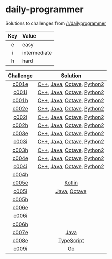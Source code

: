 # daily-programmer

Solutions to challenges from [/r/dailyprogrammer](https://www.reddit.com/r/dailyprogrammer/)

| Key | Value        |
| :-: | :----------- |
| e   | easy         |
| i   | intermediate |
| h   | hard         |

| Challenge | Solution |
| :-------: | :------: |
| [c001e](https://www.reddit.com/r/dailyprogrammer/comments/pih8x/easy_challenge_1/) | [C++](https://github.com/jimmynguyen/daily-programmer/blob/master/challenges/easy/c001/c001.cpp), [Java](https://github.com/jimmynguyen/daily-programmer/blob/master/challenges/easy/c001/c001.java), [Octave](https://github.com/jimmynguyen/daily-programmer/blob/master/challenges/easy/c001/c001.m), [Python2](https://github.com/jimmynguyen/daily-programmer/blob/master/challenges/easy/c001/c001.py) |
| [c001i](https://www.reddit.com/r/dailyprogrammer/comments/pihtx/intermediate_challenge_1/) | [C++](https://github.com/jimmynguyen/daily-programmer/blob/master/challenges/intermediate/c001/c001.cpp), [Java](https://github.com/jimmynguyen/daily-programmer/blob/master/challenges/intermediate/c001/c001.java), [Octave](https://github.com/jimmynguyen/daily-programmer/blob/master/challenges/intermediate/c001/c001.m), [Python2](https://github.com/jimmynguyen/daily-programmer/blob/master/challenges/intermediate/c001/c001.py) |
| [c001h](https://www.reddit.com/r/dailyprogrammer/comments/pii6j/difficult_challenge_1/) | [C++](https://github.com/jimmynguyen/daily-programmer/blob/master/challenges/hard/c001/c001.cpp), [Java](https://github.com/jimmynguyen/daily-programmer/blob/master/challenges/hard/c001/c001.java), [Octave](https://github.com/jimmynguyen/daily-programmer/blob/master/challenges/hard/c001/c001.m), [Python2](https://github.com/jimmynguyen/daily-programmer/blob/master/challenges/hard/c001/c001.py) |
| [c002e](https://www.reddit.com/r/dailyprogrammer/comments/pjbj8/easy_challenge_2/) | [C++](https://github.com/jimmynguyen/daily-programmer/blob/master/challenges/easy/c002/c002.cpp), [Java](https://github.com/jimmynguyen/daily-programmer/blob/master/challenges/easy/c002/c002.java), [Octave](https://github.com/jimmynguyen/daily-programmer/blob/master/challenges/easy/c002/c002.m), [Python2](https://github.com/jimmynguyen/daily-programmer/blob/master/challenges/easy/c002/c002.py) |
| [c002i](https://www.reddit.com/r/dailyprogrammer/comments/pjbuj/intermediate_challenge_2/) | [C++](https://github.com/jimmynguyen/daily-programmer/blob/master/challenges/intermediate/c002/c002.cpp), [Java](https://github.com/jimmynguyen/daily-programmer/blob/master/challenges/intermediate/c002/c002.java), [Octave](https://github.com/jimmynguyen/daily-programmer/blob/master/challenges/intermediate/c002/c002.m), [Python2](https://github.com/jimmynguyen/daily-programmer/blob/master/challenges/intermediate/c002/c002.py) |
| [c002h](https://www.reddit.com/r/dailyprogrammer/comments/pjsdx/difficult_challenge_2/) | [C++](https://github.com/jimmynguyen/daily-programmer/blob/master/challenges/hard/c002/c002.cpp), [Java](https://github.com/jimmynguyen/daily-programmer/blob/master/challenges/hard/c002/c002.java), [Octave](https://github.com/jimmynguyen/daily-programmer/blob/master/challenges/hard/c002/c002.m), [Python2](https://github.com/jimmynguyen/daily-programmer/blob/master/challenges/hard/c002/c002.py) |
| [c003e](https://www.reddit.com/r/dailyprogrammer/comments/pkw2m/2112012_challenge_3_easy/) | [C++](https://github.com/jimmynguyen/daily-programmer/blob/master/challenges/easy/c003/c003.cpp), [Java](https://github.com/jimmynguyen/daily-programmer/blob/master/challenges/easy/c003/c003.java), [Octave](https://github.com/jimmynguyen/daily-programmer/blob/master/challenges/easy/c003/c003.m), [Python2](https://github.com/jimmynguyen/daily-programmer/blob/master/challenges/easy/c003/c003.py) |
| [c003i](https://www.reddit.com/r/dailyprogrammer/comments/pkwb1/2112012_challenge_3_intermediate/) | [C++](https://github.com/jimmynguyen/daily-programmer/blob/master/challenges/intermediate/c003/c003.cpp), [Java](https://github.com/jimmynguyen/daily-programmer/blob/master/challenges/intermediate/c003/c003.java), [Octave](https://github.com/jimmynguyen/daily-programmer/blob/master/challenges/intermediate/c003/c003.m), [Python2](https://github.com/jimmynguyen/daily-programmer/blob/master/challenges/intermediate/c003/c003.py) |
| [c003h](https://www.reddit.com/r/dailyprogrammer/comments/pkwgf/2112012_challenge_3_difficult/) | [C++](https://github.com/jimmynguyen/daily-programmer/blob/master/challenges/hard/c003/c003.cpp), [Java](https://github.com/jimmynguyen/daily-programmer/blob/master/challenges/hard/c003/c003.java), [Octave](https://github.com/jimmynguyen/daily-programmer/blob/master/challenges/hard/c003/c003.m), [Python2](https://github.com/jimmynguyen/daily-programmer/blob/master/challenges/hard/c003/c003.py) |
| [c004e](https://www.reddit.com/r/dailyprogrammer/comments/pm6oj/2122012_challenge_4_easy/) | [C++](https://github.com/jimmynguyen/daily-programmer/blob/master/challenges/easy/c004/c004.cpp), [Java](https://github.com/jimmynguyen/daily-programmer/blob/master/challenges/easy/c004/c004.java), [Octave](https://github.com/jimmynguyen/daily-programmer/blob/master/challenges/easy/c004/c004.m), [Python2](https://github.com/jimmynguyen/daily-programmer/blob/master/challenges/easy/c004/c004.py) |
| [c004i](https://www.reddit.com/r/dailyprogrammer/comments/pm6sq/2122012_challenge_4_intermediate/) | [C++](https://github.com/jimmynguyen/daily-programmer/blob/master/challenges/intermediate/c004/c004.cpp), [Java](https://github.com/jimmynguyen/daily-programmer/blob/master/challenges/intermediate/c004/c004.java), [Octave](https://github.com/jimmynguyen/daily-programmer/blob/master/challenges/intermediate/c004/c004.m), [Python2](https://github.com/jimmynguyen/daily-programmer/blob/master/challenges/intermediate/c004/c004.py) |
| [c004h](https://www.reddit.com/r/dailyprogrammer/comments/pm7g7/2122012_challange_4_difficult/) ||
| [c005e](https://www.reddit.com/r/dailyprogrammer/comments/pnhyn/2122012_challenge_5_easy/) | [Kotlin](https://github.com/jimmynguyen/daily-programmer/blob/master/challenges/easy/c005/c005.kt) |
| [c005i](https://www.reddit.com/r/dailyprogrammer/comments/pnhtj/2132012_challenge_5_intermediate/) | [Java](https://github.com/jimmynguyen/daily-programmer/blob/master/challenges/intermediate/c005/c005.java), [Octave](https://github.com/jimmynguyen/daily-programmer/blob/master/challenges/intermediate/c005/c005.m) |
| [c005h](https://www.reddit.com/r/dailyprogrammer/comments/pniaw/2132012_challenge_5_difficult/) ||
| [c006e](https://www.reddit.com/r/dailyprogrammer/comments/pp53w/2142012_challenge_6_easy/) ||
| [c006i](https://www.reddit.com/r/dailyprogrammer/comments/pp81n/2142012_challenge_6_intermediate/) ||
| [c006h](https://www.reddit.com/r/dailyprogrammer/comments/pp7vo/2142012_challenge_6_difficult/) ||
| [c007e](https://www.reddit.com/r/dailyprogrammer/comments/pr2xr/2152012_challenge_7_easy/) | [Java](https://github.com/jimmynguyen/daily-programmer/blob/master/challenges/easy/c007/c007.java) |
| [c008e](https://www.reddit.com/r/dailyprogrammer/comments/pserp/2162012_challenge_8_easy/) | [TypeScript](https://github.com/jimmynguyen/daily-programmer/blob/master/challenges/easy/c008/c008.ts) |
| [c009i](https://www.reddit.com/r/dailyprogrammer/comments/pu1y6/2172012_challenge_9_intermediate/) | [Go](https://github.com/jimmynguyen/daily-programmer/blob/master/challenges/intermediate/c009/c009.go) |